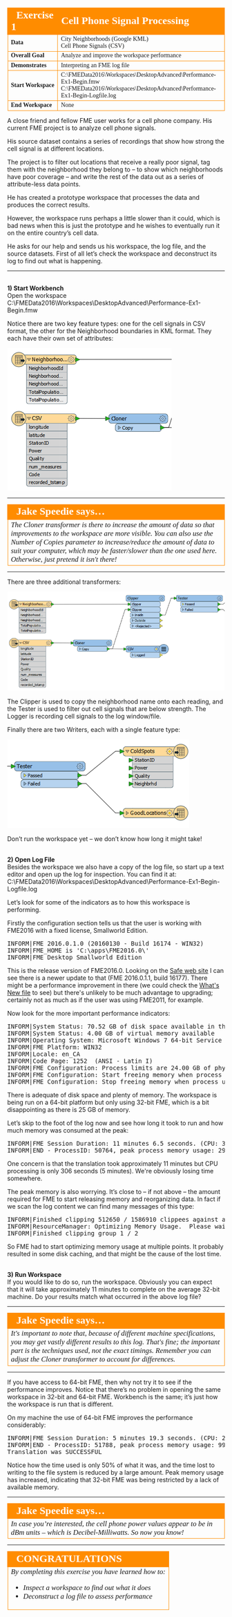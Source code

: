 <!--Exercise Section-->
<!--NB: In GitBook world we don't give a number to exercises-->

<table style="border-spacing: 0px;border-collapse: collapse;font-family:serif">
<tr>
<td style="vertical-align:middle;background-color:darkorange;border: 2px solid darkorange">
<i class="fa fa-cogs fa-lg fa-pull-left fa-fw" style="color:white;padding-right: 12px;vertical-align:text-top"></i>
<span style="color:white;font-size:x-large;font-weight: bold">Exercise 1</span>
</td>
<!--AKA What Does the Log Say?-->
<td style="border: 2px solid darkorange;background-color:darkorange;color:white">
<span style="color:white;font-size:x-large;font-weight: bold">Cell Phone Signal Processing</span>
</td>
</tr>

<tr>
<td style="border: 1px solid darkorange; font-weight: bold">Data</td>
<td style="border: 1px solid darkorange">City Neighborhoods (Google KML)<br>Cell Phone Signals (CSV)</td>
</tr>

<tr>
<td style="border: 1px solid darkorange; font-weight: bold">Overall Goal</td>
<td style="border: 1px solid darkorange">Analyze and improve the workspace performance</td>
</tr>

<tr>
<td style="border: 1px solid darkorange; font-weight: bold">Demonstrates</td>
<td style="border: 1px solid darkorange">Interpreting an FME log file</td>
</tr>

<tr>
<td style="border: 1px solid darkorange; font-weight: bold">Start Workspace</td>
<td style="border: 1px solid darkorange">C:\FMEData2016\Workspaces\DesktopAdvanced\Performance-Ex1-Begin.fmw<br>C:\FMEData2016\Workspaces\DesktopAdvanced\Performance-Ex1-Begin-Logfile.log</td>
</tr>

<tr>
<td style="border: 1px solid darkorange; font-weight: bold">End Workspace</td>
<td style="border: 1px solid darkorange">None</td>
</tr>

</table>

A close friend and fellow FME user works for a cell phone company. His current FME project is to analyze cell phone signals. 

His source dataset contains a series of recordings that show how strong the cell signal is at different locations.

The project is to filter out locations that receive a really poor signal, tag them with the neighborhood they belong to – to show which neighborhoods have poor coverage – and write the rest of the data out as a series of attribute-less data points.

He has created a prototype workspace that processes the data and produces the correct results. 

However, the workspace runs perhaps a little slower than it could, which is bad news when this is just the prototype and he wishes to eventually run it on the entire country’s cell data. 

He asks for our help and sends us his workspace, the log file, and the source datasets. First of all let’s check the workspace and deconstruct its log to find out what is happening.

---

<br>**1) Start Workbench**
<br>Open the workspace C:\FMEData2016\Workspaces\DesktopAdvanced\Performance-Ex1-Begin.fmw

Notice there are two key feature types: one for the cell signals in CSV format, the other for the Neighborhood boundaries in KML format. They each have their own set of attributes:

![](./Images/Img2.42.Ex1.SourceDataInWB.png)

---

<table style="border-spacing: 0px">
<tr>
<td style="vertical-align:middle;background-color:darkorange;border: 2px solid darkorange">
<i class="fa fa-quote-left fa-lg fa-pull-left fa-fw" style="color:white;padding-right: 12px;vertical-align:text-top"></i>
<span style="color:white;font-size:x-large;font-weight: bold;font-family:serif">Jake Speedie says…</span>
</td>
</tr>

<tr>
<td style="border: 1px solid darkorange">
<span style="font-family:serif; font-style:italic; font-size:larger">
The Cloner transformer is there to increase the amount of data so that improvements to the workspace are more visible. You can also use the Number of Copies parameter to increase/reduce the amount of data to suit your computer, which may be faster/slower than the one used here. Otherwise, just pretend it isn't there!
</span>
</td>
</tr>
</table>

---

There are three additional transformers:

![](./Images/Img2.43.Ex1.InitialWorkspace.png)

The Clipper is used to copy the neighborhood name onto each reading, and the Tester is used to filter out cell signals that are below strength. The Logger is recording cell signals to the log window/file.

Finally there are two Writers, each with a single feature type:

![](./Images/Img2.44.Ex1.WorkspaceWriters.png)

Don’t run the workspace yet – we don’t know how long it might take!


<br>**2) Open Log File**
<br>Besides the workspace we also have a copy of the log file, so start up a text editor and open up the log for inspection. You can find it at: C:\FMEData2016\Workspaces\DesktopAdvanced\Performance-Ex1-Begin-Logfile.log

Let’s look for some of the indicators as to how this workspace is performing.

Firstly the configuration section tells us that the user is working with FME2016 with a fixed license, Smallworld Edition.


<pre>
INFORM|FME 2016.0.1.0 (20160130 - Build 16174 - WIN32)
INFORM|FME_HOME is 'C:\apps\FME2016.0\'
INFORM|FME Desktop Smallworld Edition
</pre>

This is the release version of FME2016.0. Looking on the [Safe web site](http://www.safe.com/support/support-resources/fme-downloads/) I can see there is a newer update to that (FME 2016.0.1.1, build 16177). There might be a performance improvement in there (we could check the [What's New file](http://downloads.safe.com/fme/2016/whatsnew_2016.0.1.1.txt) to see) but there's unlikely to be much advantage to upgrading; certainly not as much as if the user was using FME2011, for example.

Now look for the more important performance indicators:

<pre>
INFORM|System Status: 70.52 GB of disk space available in the FME temporary folder (C:\Users\imark\AppData\Local\Temp)
INFORM|System Status: 4.00 GB of virtual memory available
INFORM|Operating System: Microsoft Windows 7 64-bit Service Pack 1 (Build 7601)
INFORM|FME Platform: WIN32
INFORM|Locale: en_CA
INFORM|Code Page: 1252  (ANSI - Latin I)
INFORM|FME Configuration: Process limits are 24.00 GB of physical memory and 4.00 GB of address space
INFORM|FME Configuration: Start freeing memory when process usage exceeds 2.83 GB of memory or 3.41 GB of address space
INFORM|FME Configuration: Stop freeing memory when process usage is below 2.12 GB of memory and 2.56 GB of address space
</pre>

There is adequate of disk space and plenty of memory. The workspace is being run on a 64-bit platform but only using 32-bit FME, which is a bit disappointing as there is 25 GB of memory.

Let’s skip to the foot of the log now and see how long it took to run and how much memory was consumed at the peak:

<pre>
INFORM|FME Session Duration: 11 minutes 6.5 seconds. (CPU: 306.7s user, 37.8s system)
INFORM|END - ProcessID: 50764, peak process memory usage: 2966368 kB, current process memory usage: 99712 kB
</pre>

One concern is that the translation took approximately 11 minutes but CPU processing is only 306 seconds (5 minutes). We're obviously losing time somewhere.

The peak memory is also worrying. It’s close to – if not above – the amount required for FME to start releasing memory and reorganizing data. In fact if we scan the log content we can find many messages of this type:

<pre>
INFORM|Finished clipping 512650 / 1586910 clippees against all clippers
INFORM|ResourceManager: Optimizing Memory Usage.  Please wait...
INFORM|Finished clipping group 1 / 2
</pre>

So FME had to start optimizing memory usage at multiple points. It probably resulted in some disk caching, and that might be the cause of the lost time.


<br>**3) Run Workspace**
<br>If you would like to do so, run the workspace. Obviously you can expect that it will take approximately 11 minutes to complete on the average 32-bit machine. Do your results match what occurred in the above log file?

---

<table style="border-spacing: 0px">
<tr>
<td style="vertical-align:middle;background-color:darkorange;border: 2px solid darkorange">
<i class="fa fa-quote-left fa-lg fa-pull-left fa-fw" style="color:white;padding-right: 12px;vertical-align:text-top"></i>
<span style="color:white;font-size:x-large;font-weight: bold;font-family:serif">Jake Speedie says…</span>
</td>
</tr>

<tr>
<td style="border: 1px solid darkorange">
<span style="font-family:serif; font-style:italic; font-size:larger">
It's important to note that, because of different machine specifications, you may get vastly different results to this log. That's fine; the important part is the techniques used, not the exact timings. Remember you can adjust the Cloner transformer to account for differences.
</span>
</td>
</tr>
</table>

---

If you have access to 64-bit FME, then why not try it to see if the performance improves. Notice that there’s no problem in opening the same workspace in 32-bit and 64-bit FME. Workbench is the same; it’s just how the workspace is run that is different.


On my machine the use of 64-bit FME improves the performance considerably:

<pre>
INFORM|FME Session Duration: 5 minutes 19.3 seconds. (CPU: 295.7s user, 18.7s system)
INFORM|END - ProcessID: 51788, peak process memory usage: 9973288 kB, current process memory usage: 103544 kB
Translation was SUCCESSFUL
</pre>

Notice how the time used is only 50% of what it was, and the time lost to writing to the file system is reduced by a large amount. Peak memory usage has increased, indicating that 32-bit FME was being restricted by a lack of available memory.  

---

<table style="border-spacing: 0px">
<tr>
<td style="vertical-align:middle;background-color:darkorange;border: 2px solid darkorange">
<i class="fa fa-quote-left fa-lg fa-pull-left fa-fw" style="color:white;padding-right: 12px;vertical-align:text-top"></i>
<span style="color:white;font-size:x-large;font-weight: bold;font-family:serif">Jake Speedie says…</span>
</td>
</tr>

<tr>
<td style="border: 1px solid darkorange">
<span style="font-family:serif; font-style:italic; font-size:larger">
In case you’re interested, the cell phone power values appear to be in dBm units – which is Decibel-Milliwatts. So now you know!
</span>
</td>
</tr>
</table>

---

<!--Exercise Congratulations Section--> 

<table style="border-spacing: 0px">
<tr>
<td style="vertical-align:middle;background-color:darkorange;border: 2px solid darkorange">
<i class="fa fa-thumbs-o-up fa-lg fa-pull-left fa-fw" style="color:white;padding-right: 12px;vertical-align:text-top"></i>
<span style="color:white;font-size:x-large;font-weight: bold;font-family:serif">CONGRATULATIONS</span>
</td>
</tr>

<tr>
<td style="border: 1px solid darkorange">
<span style="font-family:serif; font-style:italic; font-size:larger">
By completing this exercise you have learned how to:
<ul><li>Inspect a workspace to find out what it does</li>
<li>Deconstruct a log file to assess performance</li></ul>
</span>
</td>
</tr>
</table>
